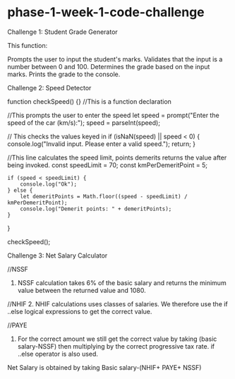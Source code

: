 # phase-1-week-1-code-challenge

Challenge 1: Student Grade Generator

This function:

Prompts the user to input the student's marks.
Validates that the input is a number between 0 and 100.
Determines the grade based on the input marks.
Prints the grade to the console.

Challenge 2: Speed Detector


function checkSpeed() {} //This is a function declaration

//This prompts the user to enter the speed
let speed = prompt("Enter the speed of the car (km/s):");
speed = parseInt(speed); 

// This checks the values  keyed in
if (isNaN(speed) || speed < 0) {
    console.log("Invalid input. Please enter a valid speed.");
    return;
}

//This line calculates the speed limit, points demerits returns the value after being invoked.
const speedLimit = 70;
    const kmPerDemeritPoint = 5;

    if (speed < speedLimit) {
        console.log("Ok");
    } else {
        let demeritPoints = Math.floor((speed - speedLimit) / kmPerDemeritPoint);
        console.log("Demerit points: " + demeritPoints);
    }
}

checkSpeed();


Challenge 3: Net Salary Calculator 

//NSSF
1. NSSF calculation takes 6% of the basic salary  and returns the minimum value between the returned value and 1080.

//NHIF
2. NHIF calculations uses classes of salaries. We therefore use the if ..else logical expressions to get the correct value.

//PAYE
1. For the correct amount we still get the correct value by taking (basic salary-NSSF) then multiplying by the correct progressive tax rate. if ..else operator is also used.

Net Salary is obtained by taking Basic salary-(NHIF+ PAYE+ NSSF)

